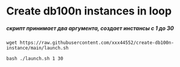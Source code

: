 # Create db100n instances in loop

##### скрипт принимает два аргумента, создает инстансы с 1 до 30
    wget https://raw.githubusercontent.com/xxx44552/create-db100n-instance/main/launch.sh
  
    bash ./launch.sh 1 30
